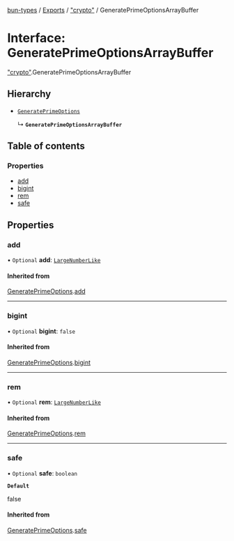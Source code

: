 [bun-types](https://oven-sh.github.io/bun-types/README.md) / [Exports](https://oven-sh.github.io/bun-types/modules.md) / ["crypto"](https://oven-sh.github.io/bun-types/modules/crypto_.md) / GeneratePrimeOptionsArrayBuffer

# Interface: GeneratePrimeOptionsArrayBuffer

["crypto"](https://oven-sh.github.io/bun-types/modules/crypto_.md).GeneratePrimeOptionsArrayBuffer

## Hierarchy

- [`GeneratePrimeOptions`](https://oven-sh.github.io/bun-types/interfaces/crypto_.GeneratePrimeOptions.md)

  ↳ **`GeneratePrimeOptionsArrayBuffer`**

## Table of contents

### Properties

- [add](https://oven-sh.github.io/bun-types/interfaces/crypto_.GeneratePrimeOptionsArrayBuffer.md#add)
- [bigint](https://oven-sh.github.io/bun-types/interfaces/crypto_.GeneratePrimeOptionsArrayBuffer.md#bigint)
- [rem](https://oven-sh.github.io/bun-types/interfaces/crypto_.GeneratePrimeOptionsArrayBuffer.md#rem)
- [safe](https://oven-sh.github.io/bun-types/interfaces/crypto_.GeneratePrimeOptionsArrayBuffer.md#safe)

## Properties

### add

• `Optional` **add**: [`LargeNumberLike`](https://oven-sh.github.io/bun-types/modules/crypto_.md#largenumberlike)

#### Inherited from

[GeneratePrimeOptions](https://oven-sh.github.io/bun-types/interfaces/crypto_.GeneratePrimeOptions.md).[add](https://oven-sh.github.io/bun-types/interfaces/crypto_.GeneratePrimeOptions.md#add)

___

### bigint

• `Optional` **bigint**: ``false``

#### Inherited from

[GeneratePrimeOptions](https://oven-sh.github.io/bun-types/interfaces/crypto_.GeneratePrimeOptions.md).[bigint](https://oven-sh.github.io/bun-types/interfaces/crypto_.GeneratePrimeOptions.md#bigint)

___

### rem

• `Optional` **rem**: [`LargeNumberLike`](https://oven-sh.github.io/bun-types/modules/crypto_.md#largenumberlike)

#### Inherited from

[GeneratePrimeOptions](https://oven-sh.github.io/bun-types/interfaces/crypto_.GeneratePrimeOptions.md).[rem](https://oven-sh.github.io/bun-types/interfaces/crypto_.GeneratePrimeOptions.md#rem)

___

### safe

• `Optional` **safe**: `boolean`

**`Default`**

false

#### Inherited from

[GeneratePrimeOptions](https://oven-sh.github.io/bun-types/interfaces/crypto_.GeneratePrimeOptions.md).[safe](https://oven-sh.github.io/bun-types/interfaces/crypto_.GeneratePrimeOptions.md#safe)
